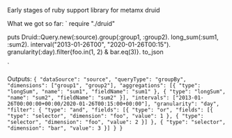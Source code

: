 Early stages of ruby support library for metamx druid

What we got so far:
`
require "./druid"

puts Druid::Query.new(:source).group(:group1, :group2).
  long_sum(:sum1, :sum2).
  interval("2013-01-26T00", "2020-01-26T00:15").
  granularity(:day).filter{foo.in(1, 2) & bar.eq(3)}.
  to_json

`

Outputs:
`
{
  "dataSource": "source",
  "queryType": "groupBy",
  "dimensions": ["group1", "group2"],
  "aggregations": [{
    "type": "longSum",
    "name": "sum1",
    "fieldName": "sum1"
  }, {
    "type": "longSum",
    "name": "sum2",
    "fieldName": "sum2"
  }],
  "intervals": ["2013-01-26T00:00:00+00:00/2020-01-26T00:15:00+00:00"],
  "granularity": "day",
  "filter": {
    "type": "and",
    "fields": [{
      "type": "or",
      "fields": [{
        "type": "selector",
        "dimension": "foo",
        "value": 1
      }, {
        "type": "selector",
        "dimension": "foo",
        "value": 2
      }]
    }, {
      "type": "selector",
      "dimension": "bar",
      "value": 3
    }]
  }
}
`